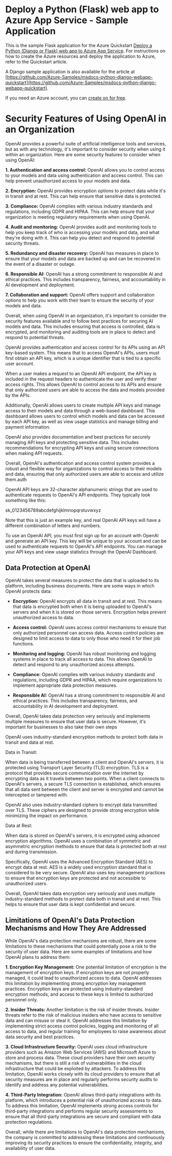 # Deploy a Python (Flask) web app to Azure App Service - Sample Application

This is the sample Flask application for the Azure Quickstart [Deploy a Python (Django or Flask) web app to Azure App Service](https://docs.microsoft.com/en-us/azure/app-service/quickstart-python).  For instructions on how to create the Azure resources and deploy the application to Azure, refer to the Quickstart article.

A Django sample application is also available for the article at [https://github.com/Azure-Samples/msdocs-python-django-webapp-quickstart](https://github.com/Azure-Samples/msdocs-python-django-webapp-quickstart).

If you need an Azure account, you can [create on for free](https://azure.microsoft.com/en-us/free/).

# Security Features of Using OpenAI in an Organization

OpenAI provides a powerful suite of artificial intelligence tools and services, but as with any technology, it's important to consider security when using it within an organization. Here are some security features to consider when using OpenAI:

**1. Authentication and access control:** OpenAI allows you to control access to your models and data using authentication and access control. This can help prevent unauthorized access to your models and data.

**2. Encryption:** OpenAI provides encryption options to protect data while it's in transit and at rest. This can help ensure that sensitive data is protected.

**3. Compliance:** OpenAI complies with various industry standards and regulations, including GDPR and HIPAA. This can help ensure that your organization is meeting regulatory requirements when using OpenAI.

**4. Audit and monitoring:** OpenAI provides audit and monitoring tools to help you keep track of who is accessing your models and data, and what they're doing with it. This can help you detect and respond to potential security threats.

**5. Redundancy and disaster recovery:** OpenAI has measures in place to ensure that your models and data are backed up and can be recovered in the event of a disaster or outage.

**6. Responsible AI:** OpenAI has a strong commitment to responsible AI and ethical practices. This includes transparency, fairness, and accountability in AI development and deployment.

**7. Collaboration and support:** OpenAI offers support and collaboration options to help you work with their team to ensure the security of your models and data.

Overall, when using OpenAI in an organization, it's important to consider the security features available and to follow best practices for securing AI models and data. This includes ensuring that access is controlled, data is encrypted, and monitoring and auditing tools are in place to detect and respond to potential threats.


OpenAI provides authentication and access control for its APIs using an API key-based system. This means that to access OpenAI's APIs, users must first obtain an API key, which is a unique identifier that is tied to a specific user account.

When a user makes a request to an OpenAI API endpoint, the API key is included in the request headers to authenticate the user and verify their access rights. This allows OpenAI to control access to its APIs and ensure that only authorized users are able to access the data and models provided by the APIs.

Additionally, OpenAI allows users to create multiple API keys and manage access to their models and data through a web-based dashboard. This dashboard allows users to control which models and data can be accessed by each API key, as well as view usage statistics and manage billing and payment information.

OpenAI also provides documentation and best practices for securely managing API keys and protecting sensitive data. This includes recommendations for encrypting API keys and using secure connections when making API requests.

Overall, OpenAI's authentication and access control system provides a robust and flexible way for organizations to control access to their models and data, ensuring that only authorized users are able to access and utilize them.auth

OpenAI API keys are 32-character alphanumeric strings that are used to authenticate requests to OpenAI's API endpoints. They typically look something like this:

sk_0123456789abcdefghijklmnopqrstuvwxyz

Note that this is just an example key, and real OpenAI API keys will have a different combination of letters and numbers.

To use an OpenAI API, you must first sign up for an account with OpenAI and generate an API key. This key will be unique to your account and can be used to authenticate requests to OpenAI's API endpoints. You can manage your API keys and view usage statistics through the OpenAI Dashboard.



## Data Protection at OpenAI

OpenAI takes several measures to protect the data that is uploaded to its platform, including business documents. Here are some ways in which OpenAI protects data:

- **Encryption:** OpenAI encrypts all data in transit and at rest. This means that data is encrypted both when it is being uploaded to OpenAI's servers and when it is stored on those servers. Encryption helps prevent unauthorized access to data.

- **Access control:** OpenAI uses access control mechanisms to ensure that only authorized personnel can access data. Access control policies are designed to limit access to data to only those who need it for their job functions.

- **Monitoring and logging:** OpenAI has robust monitoring and logging systems in place to track all access to data. This allows OpenAI to detect and respond to any unauthorized access attempts.

- **Compliance:** OpenAI complies with various industry standards and regulations, including GDPR and HIPAA, which require organizations to implement appropriate data protection measures.

- **Responsible AI:** OpenAI has a strong commitment to responsible AI and ethical practices. This includes transparency, fairness, and accountability in AI development and deployment.

Overall, OpenAI takes data protection very seriously and implements multiple measures to ensure that user data is secure. However, it's important for businesses to also take their own steps


OpenAI uses industry-standard encryption methods to protect both data in transit and data at rest.

Data in Transit:

When data is being transferred between a client and OpenAI's servers, it is protected using Transport Layer Security (TLS) encryption. TLS is a protocol that provides secure communication over the internet by encrypting data as it travels between two points. When a client connects to OpenAI's servers, a secure TLS connection is established, which ensures that all data sent between the client and server is encrypted and cannot be intercepted or tampered with.

OpenAI also uses industry-standard ciphers to encrypt data transmitted over TLS. These ciphers are designed to provide strong encryption while minimizing the impact on performance.

Data at Rest:

When data is stored on OpenAI's servers, it is encrypted using advanced encryption algorithms. OpenAI uses a combination of symmetric and asymmetric encryption methods to ensure that data is protected both at rest and during transmission.

Specifically, OpenAI uses the Advanced Encryption Standard (AES) to encrypt data at rest. AES is a widely used encryption standard that is considered to be very secure. OpenAI also uses key management practices to ensure that encryption keys are protected and not accessible to unauthorized users.

Overall, OpenAI takes data encryption very seriously and uses multiple industry-standard methods to protect data both in transit and at rest. This helps to ensure that user data is kept confidential and secure.

## Limitations of OpenAI's Data Protection Mechanisms and How They Are Addressed

While OpenAI's data protection mechanisms are robust, there are some limitations to these mechanisms that could potentially pose a risk to the security of user data. Here are some examples of limitations and how OpenAI plans to address them:

**1. Encryption Key Management:**
One potential limitation of encryption is the management of encryption keys. If encryption keys are not properly managed, it could lead to unauthorized access to data. OpenAI addresses this limitation by implementing strong encryption key management practices. Encryption keys are protected using industry-standard encryption methods, and access to these keys is limited to authorized personnel only.

**2. Insider Threats:**
Another limitation is the risk of insider threats. Insider threats refer to the risk of malicious insiders who have access to sensitive data and can misuse or steal it. OpenAI addresses this limitation by implementing strict access control policies, logging and monitoring of all access to data, and regular training for employees to raise awareness about data security and best practices.

**3. Cloud Infrastructure Security:**
OpenAI uses cloud infrastructure providers such as Amazon Web Services (AWS) and Microsoft Azure to store and process data. These cloud providers have their own security mechanisms, but there is still a risk of vulnerabilities in the cloud infrastructure that could be exploited by attackers. To address this limitation, OpenAI works closely with its cloud providers to ensure that all security measures are in place and regularly performs security audits to identify and address any potential vulnerabilities.

**4. Third-Party Integration:**
OpenAI allows third-party integrations with its platform, which introduces a potential risk of unauthorized access to data. To address this limitation, OpenAI implements strong access controls for third-party integrations and performs regular security assessments to ensure that all third-party integrations are secure and compliant with data protection regulations.

Overall, while there are limitations to OpenAI's data protection mechanisms, the company is committed to addressing these limitations and continuously improving its security practices to ensure the confidentiality, integrity, and availability of user data.
